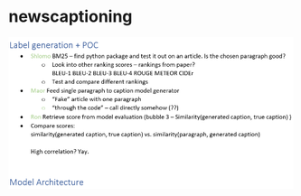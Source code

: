# newscaptioning

![tasks](https://github.com/shlomota/newscaptioning/blob/master/Managerial/tasks.png?raw=true)
